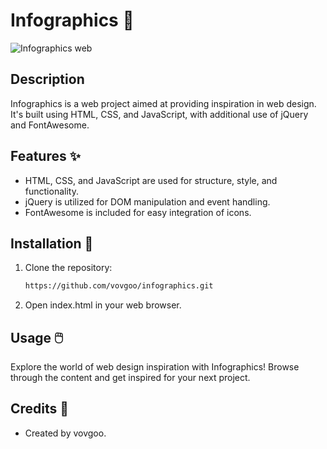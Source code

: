 # Infographics 🌟

![Infographics web](https://i.imgur.com/J80k7W9.png)

## Description
Infographics is a web project aimed at providing inspiration in web design. It's built using HTML, CSS, and JavaScript, with additional use of jQuery and FontAwesome.

## Features ✨
- HTML, CSS, and JavaScript are used for structure, style, and functionality.
- jQuery is utilized for DOM manipulation and event handling.
- FontAwesome is included for easy integration of icons.

## Installation 🚀
1. Clone the repository:
   ```bash
   https://github.com/vovgoo/infographics.git
2. Open index.html in your web browser.

## Usage 🖱️
Explore the world of web design inspiration with Infographics! Browse through the content and get inspired for your next project.

## Credits 👏
- Created by vovgoo.


